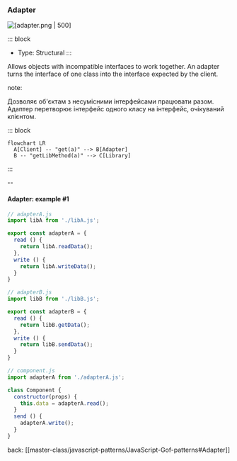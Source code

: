 ### Adapter <!-- element style="display:none" -->

<split left="1" right="1">

![[adapter.png | 500]](./imgs/adapter.png)

::: block <!-- element style="display: flex; font-size: 2rem" align="center"  -->
- Type: Structural
::: 

</split>

Allows objects with incompatible interfaces to work together.
An adapter turns the interface of one class into the interface expected by the client.

note:

Дозволяє об'єктам з несумісними інтерфейсами працювати разом.
Адаптер перетворює інтерфейс одного класу на інтерфейс, очікуваний клієнтом.

::: block <!-- element style="display: none;" -->
```mermaid
flowchart LR
  A[Client] -- "get(a)" --> B[Adapter]
  B -- "getLibMethod(a)" --> C[Library]
```
:::

--

#### Adapter: example #1

```js [|5,8,17,20, 26-35]
// adapterA.js
import libA from './libA.js';

export const adapterA = {
  read () {
    return libA.readData();
  },
  write () {
    return libA.writeData();
  }
}

// adapterB.js
import libB from './libB.js';

export const adapterB = {
  read () {
    return libB.getData();
  },
  write () {
    return libB.sendData();
  }
}

// component.js
import adapterA from './adapterA.js';

class Component {
  constructor(props) {
    this.data = adapterA.read();
  }
  send () {
    adapterA.write();
  }
}
```

back: [[master-class/javascript-patterns/JavaScript-Gof-patterns#Adapter]] <!-- element style="display:none" -->
